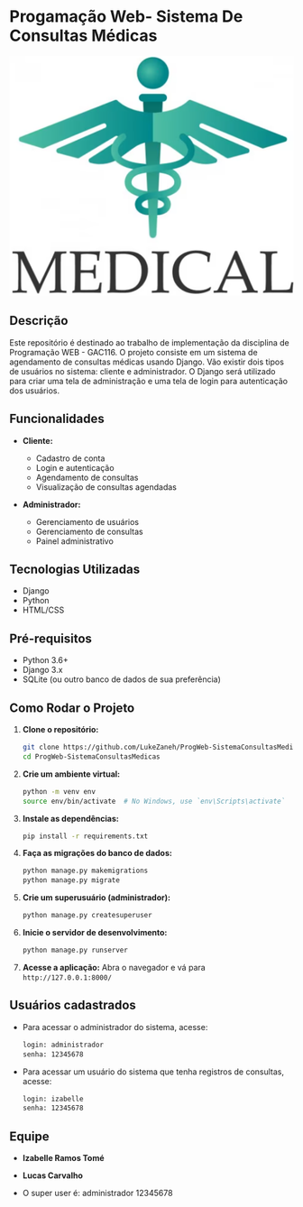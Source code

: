 
# Progamação Web- Sistema De Consultas Médicas

![Sistema de Agendamento de Consultas Médicas](https://github.com/LukeZaneh/ProgWeb-SistemaConsultasMedicas/blob/main/consultorio/staticfiles/logo-consultorio.png)

## Descrição

Este repositório é destinado ao trabalho de implementação da disciplina de Programação WEB - GAC116. O projeto consiste em um sistema de agendamento de consultas médicas usando Django. Vão existir dois tipos de usuários no sistema: cliente e administrador. O Django será utilizado para criar uma tela de administração e uma tela de login para autenticação dos usuários.

## Funcionalidades

- **Cliente:**
  - Cadastro de conta
  - Login e autenticação
  - Agendamento de consultas
  - Visualização de consultas agendadas

- **Administrador:**
  - Gerenciamento de usuários
  - Gerenciamento de consultas
  - Painel administrativo

## Tecnologias Utilizadas

- Django
- Python
- HTML/CSS

## Pré-requisitos

- Python 3.6+
- Django 3.x
- SQLite (ou outro banco de dados de sua preferência)

## Como Rodar o Projeto

1. **Clone o repositório:**
   ```bash
   git clone https://github.com/LukeZaneh/ProgWeb-SistemaConsultasMedicas.git
   cd ProgWeb-SistemaConsultasMedicas
   ```

2. **Crie um ambiente virtual:**
   ```bash
   python -m venv env
   source env/bin/activate  # No Windows, use `env\Scripts\activate`
   ```

3. **Instale as dependências:**
   ```bash
   pip install -r requirements.txt
   ```

4. **Faça as migrações do banco de dados:**
   ```bash
   python manage.py makemigrations
   python manage.py migrate
   ```

5. **Crie um superusuário (administrador):**
   ```bash
   python manage.py createsuperuser
   ```

6. **Inicie o servidor de desenvolvimento:**
   ```bash
   python manage.py runserver
   ```

7. **Acesse a aplicação:**
   Abra o navegador e vá para `http://127.0.0.1:8000/`

## Usuários cadastrados

- Para acessar o administrador do sistema, acesse:
   ```bash
   login: administrador
   senha: 12345678
   ```

- Para acessar um usuário do sistema que tenha registros de consultas, acesse:
   ```bash
   login: izabelle
   senha: 12345678
   ```

## Equipe

- **Izabelle Ramos Tomé**
- **Lucas Carvalho**



- O super user é:
administrador
12345678